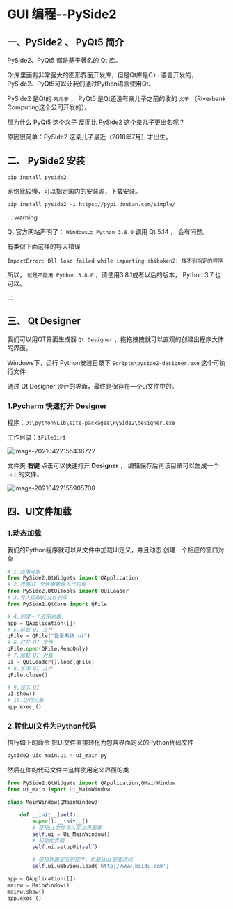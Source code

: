 # GUI 编程--PySide2 

## 一、PySide2 、 PyQt5 简介

PySide2、PyQt5 都是基于著名的 Qt 库。

Qt库里面有非常强大的图形界面开发库，但是Qt库是C++语言开发的，PySide2、PyQt5可以让我们通过Python语言使用Qt。

PySide2 是Qt的 `亲儿子` ， PyQt5 是Qt还没有亲儿子之前的收的 `义子` （Riverbank Computing这个公司开发的）。

那为什么 PyQt5 这个义子 反而比 PySide2 这个亲儿子更出名呢？

原因很简单：PySide2 这亲儿子最近（2018年7月）才出生。

## 二、 PySide2 安装

```os
pip install pyside2
```

网络比较慢，可以指定国内的安装源，下载安装。

```
pip install pyside2 -i https://pypi.douban.com/simple/
```

::: warning

Qt 官方网站声明了： `Windows上 Python 3.8.0` 调用 Qt 5.14 ， 会有问题。

有类似下面这样的导入错误

```
ImportError: Dll load failed while importing shiboken2: 找不到指定的程序
```

所以， `就是不能用 Python 3.8.0` ，请使用3.8.1或者以后的版本， Python 3.7 也可以。

:::

## 三、 Qt Designer

我们可以用QT界面生成器 `Qt Designer` ，拖拖拽拽就可以直观的创建出程序大体的界面。

Windows下，运行 Python安装目录下 `Scripts\pyside2-designer.exe` 这个可执行文件

通过 Qt Designer 设计的界面，最终是保存在一个ui文件中的。

### 1.Pycharm 快速打开 Designer

程序：`D:\python\Lib\site-packages\PySide2\designer.exe`

工作目录：`$FileDir$`

![image-20210422155436722](https://i.loli.net/2021/04/22/ZvHErDKaneMG5zl.png)

文件夹 **右键** 点击可以快速打开 **Designer** ， 编辑保存后再该目录可以生成一个 `.ui` 的文件。

![image-20210422155905708](https://i.loli.net/2021/04/22/U6gosm8w7GyVIqv.png)

## 四、UI文件加载

### 1.动态加载

我们的Python程序就可以从文件中加载UI定义，并且动态 创建一个相应的窗口对象

```python
# 1.应用对象
from PySide2.QtWidgets import QApplication
# 2.界面UI 文件需要导入代码里
from PySide2.QtUiTools import QUiLoader
# 3.导入读取UI文件的库
from PySide2.QtCore import QFile

# 4.创建一个应用对象
app = QApplication([])
# 5.获取 UI 文件
qFile = QFile("登录系统.ui")
# 6.打开 UI 文件
qFile.open(QFile.ReadOnly)
# 7.加载 UI 对象
ui = QUiLoader().load(qFile)
# 8.关闭 UI 文件
qFile.close()

# 9.显示 UI
ui.show()
# 10.运行对象
app.exec_()
```



### 2.转化UI文件为Python代码

执行如下的命令 把UI文件直接转化为包含界面定义的Python代码文件

```python
pyside2-uic main.ui > ui_main.py
```

然后在你的代码文件中这样使用定义界面的类

```python
from PySide2.QtWidgets import QApplication,QMainWindow
from ui_main import Ui_MainWindow

class MainWindow(QMainWindow):

    def __init__(self):
        super().__init__()
        # 使用ui文件导入定义界面类
        self.ui = Ui_MainWindow()
        # 初始化界面
        self.ui.setupUi(self)

        # 使用界面定义的控件，也是从ui里面访问
        self.ui.webview.load('http://www.baidu.com')

app = QApplication([])
mainw = MainWindow()
mainw.show()
app.exec_()
```

